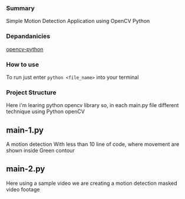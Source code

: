 
### Summary
Simple Motion Detection Application using OpenCV Python

### Depandanicies
[opencv-python](https://pypi.org/project/opencv-python/)

### How to use
To run just enter `python <file_name>` into your terminal

### Project Structure

Here i'm learing python opencv library so, in each main.py file different technique using Python openCV

main-1.py
--------
A motion detection With less than 10 line of code, where movement are shown inside Green contour

main-2.py
--------
Here using a sample video we are creating a motion detection masked video footage
